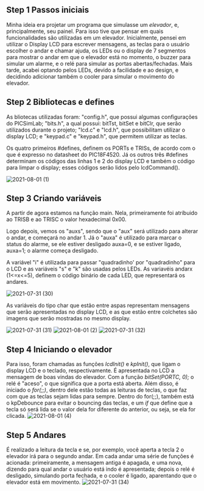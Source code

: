
## Step 1 Passos iniciais

Minha ideia era projetar um programa que simulasse um _elevador_, e, principalmente, seu painel. Para isso tive que pensar em quais funcionalidades são utilizadas em um elevador. Inicialmente, pensei em utilizar o Display LCD para escrever mensagens, as teclas para o usuário escolher o andar e chamar ajuda, os LEDs ou o display de 7 segmentos para mostrar o andar em que o elevador está no momento, o buzzer para simular um alarme, e o relé para simular as portas abertas/fechadas. Mais tarde, acabei optando pelos LEDs, devido a facilidade e ao design, e decidindo adicionar também o cooler para simular o movimento do elevador.

## Step 2 Bibliotecas e defines

As bliotecas utilizadas foram: "config.h", que possui algumas configurações do PICSimLab; "bits.h", a qual possui: bitTst, bitSet e bitClr, que serão utilizados durante o projeto; "lcd.c" e "lcd.h", que possibilitam utilizar o display LCD; e "keypad.c" e "keypad.h", que permitem utilizar as teclas. 

Os quatro primeiros #defines, definem os PORTs e TRISs, de acordo com o que é expresso no datasheet do PIC18F4520. Já os outros três #defines determinam os códigos das linhas 1 e 2 do display LCD e também o código para limpar o display; esses códigos serão lidos pelo lcdCommand().

![2021-08-01 (1)](https://user-images.githubusercontent.com/88052180/127773012-f07cca91-5099-4f6b-9e63-0aeef1c5e760.png)


## Step 3 Criando variáveis

A partir de agora estamos na função main. Nela, primeiramente foi atríbuido ao TRISB e ao TRISC o valor hexadecimal 0x00.

Logo depois, vemos os "auxs", sendo que o "aux" será utilizado para alterar o andar, e começará no andar 1. Já o "auxa" é utilizado para marcar o status do alarme, se ele estiver desligado auxa=0, e se estiver ligado, auxa=1; o alarme começa desligado.


A variável "i" é utilizada para passar "quadradinho' por "quadradinho" para o LCD e as variáveis "s" e "k" são usadas pelos LEDs.
As variavéis andarx (1<=x<=5), definem o código binário de cada LED, que representará os andares.

![2021-07-31 (30)](https://user-images.githubusercontent.com/88052180/127773298-66942fbb-af05-438e-8761-5f5302852333.png)

As variáveis do tipo char que estão entre aspas representam mensagens que serão apresentadas no display LCD, e as que estão entre colchetes são imagens que serão mostradas no mesmo display.

![2021-07-31 (31)](https://user-images.githubusercontent.com/88052180/127773871-a69faad4-5580-4371-8a2e-acd9c13efe39.png)
![2021-08-01 (2)](https://user-images.githubusercontent.com/88052180/127773989-86253ce6-2f77-4a24-883f-6a0ee9401680.png)
![2021-07-31 (32)](https://user-images.githubusercontent.com/88052180/127773995-bd0d7831-096f-4861-80fb-9ac02d73315b.png)


## Step 4 Iniciando o elevador

Para isso, foram chamadas as funções _lcdInit()_ e _kpInit()_, que ligam o display LCD e o teclado, respectivamente. É apresentada no LCD a mensagem de boas vindas do elevador. Com a função _bitSet(PORTC, 0);_ o relé é "aceso", o que significa que a porta está aberta. Além disso, é iniciado o _for(;;)_, dentro dele estão todas as leituras de teclas, o que faz com que as teclas sejam lidas para sempre. Dentro do for(;;), também está o kpDebounce para evitar o bouncing das teclas, e um _if_ que define que a tecla só será lida se o valor dela for diferente do anterior, ou seja, se ela for clicada.
![2021-08-01 (4)](https://user-images.githubusercontent.com/88052180/127774393-d5de5bca-c206-4587-a00d-e79be304c299.png)


## Step 5 Andares

É realizado a leitura da tecla e se, por exemplo, você aperta a tecla 2 o elevador irá para o segundo andar. Em cada andar uma série de funções é acionada: primeiramente, a mensagem antiga é apagada, e uma nova, dizendo para qual andar o usuário está indo é apresentada; depois o relé é desligado, simulando porta fechada, e o cooler é ligado, aparentando que o elevador está em movimento.
![2021-07-31 (34)](https://user-images.githubusercontent.com/88052180/127774651-7326752e-6811-4f75-8993-80a3ab98e6a9.png)



